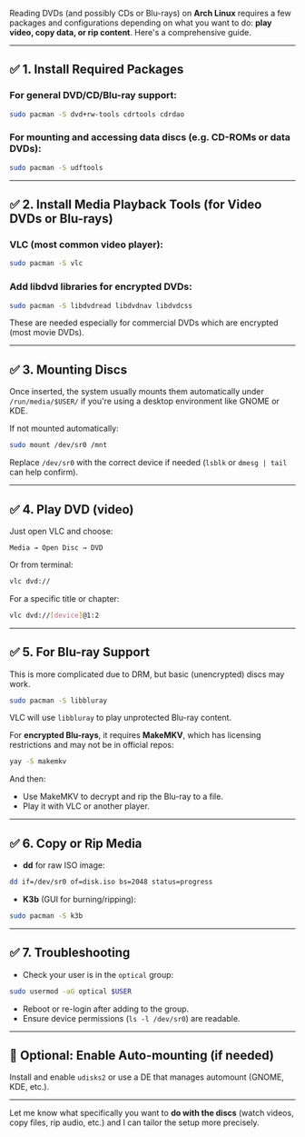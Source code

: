 Reading DVDs (and possibly CDs or Blu-rays) on **Arch Linux** requires a few packages and configurations depending on what you want to do: **play video, copy data, or rip content**. Here's a comprehensive guide.

---

## ✅ 1. **Install Required Packages**

### For general DVD/CD/Blu-ray support:

```bash
sudo pacman -S dvd+rw-tools cdrtools cdrdao
```

### For **mounting and accessing data discs** (e.g. CD-ROMs or data DVDs):

```bash
sudo pacman -S udftools
```

---

## ✅ 2. **Install Media Playback Tools (for Video DVDs or Blu-rays)**

### VLC (most common video player):

```bash
sudo pacman -S vlc
```

### Add libdvd libraries for encrypted DVDs:

```bash
sudo pacman -S libdvdread libdvdnav libdvdcss
```

These are needed especially for commercial DVDs which are encrypted (most movie DVDs).

---

## ✅ 3. **Mounting Discs**

Once inserted, the system usually mounts them automatically under `/run/media/$USER/` if you're using a desktop environment like GNOME or KDE.

If not mounted automatically:

```bash
sudo mount /dev/sr0 /mnt
```

Replace `/dev/sr0` with the correct device if needed (`lsblk` or `dmesg | tail` can help confirm).

---

## ✅ 4. **Play DVD (video)**

Just open VLC and choose:

```
Media → Open Disc → DVD
```

Or from terminal:

```bash
vlc dvd://
```

For a specific title or chapter:

```bash
vlc dvd://[device]@1:2
```

---

## ✅ 5. **For Blu-ray Support**

This is more complicated due to DRM, but basic (unencrypted) discs may work.

```bash
sudo pacman -S libbluray
```

VLC will use `libbluray` to play unprotected Blu-ray content.

For **encrypted Blu-rays**, it requires **MakeMKV**, which has licensing restrictions and may not be in official repos:

```bash
yay -S makemkv
```

And then:

* Use MakeMKV to decrypt and rip the Blu-ray to a file.
* Play it with VLC or another player.

---

## ✅ 6. **Copy or Rip Media**

* **dd** for raw ISO image:

```bash
dd if=/dev/sr0 of=disk.iso bs=2048 status=progress
```

* **K3b** (GUI for burning/ripping):

```bash
sudo pacman -S k3b
```

---

## ✅ 7. **Troubleshooting**

* Check your user is in the `optical` group:

```bash
sudo usermod -aG optical $USER
```

* Reboot or re-login after adding to the group.
* Ensure device permissions (`ls -l /dev/sr0`) are readable.

---

## 🔁 Optional: Enable Auto-mounting (if needed)

Install and enable `udisks2` or use a DE that manages automount (GNOME, KDE, etc.).

---

Let me know what specifically you want to **do with the discs** (watch videos, copy files, rip audio, etc.) and I can tailor the setup more precisely.
